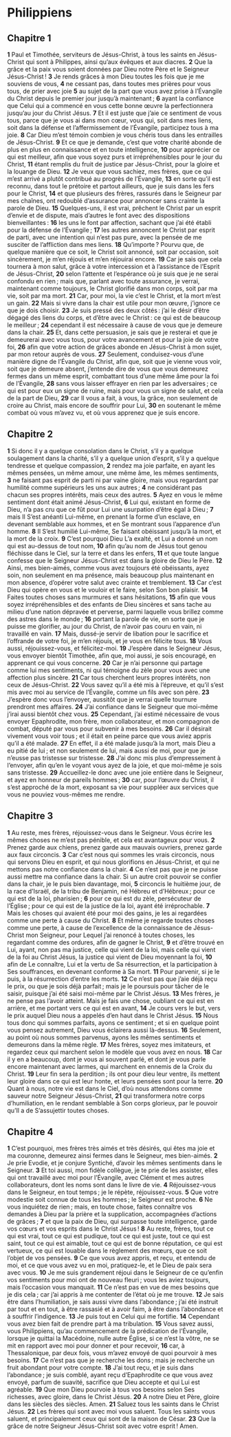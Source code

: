 # Philippiens

## Chapitre 1

**1** Paul et Timothée, serviteurs de Jésus-Christ, à tous les saints en Jésus-Christ qui sont à Philippes, ainsi qu’aux évêques et aux diacres.
**2** Que la grâce et la paix vous soient données par Dieu notre Père et le Seigneur Jésus-Christ !
**3** Je rends grâces à mon Dieu toutes les fois que je me souviens de vous,
**4** ne cessant pas, dans toutes mes prières pour vous tous, de prier avec joie
**5** au sujet de la part que vous avez prise à l’Évangile du Christ depuis le premier jour jusqu’à maintenant ;
**6** ayant la confiance que Celui qui a commencé en vous cette bonne œuvre la perfectionnera jusqu’au jour du Christ Jésus.
**7** Et il est juste que j’aie ce sentiment de vous tous, parce que je vous ai dans mon cœur, vous qui, soit dans mes liens, soit dans la défense et l’affermissement de l’Évangile, participez tous à ma joie.
**8** Car Dieu m’est témoin combien je vous chéris tous dans les entrailles de Jésus-Christ.
**9** Et ce que je demande, c’est que votre charité abonde de plus en plus en connaissance et en toute intelligence,
**10** pour apprécier ce qui est meilleur, afin que vous soyez purs et irrépréhensibles pour le jour du Christ,
**11** étant remplis du fruit de justice par Jésus-Christ, pour la gloire et la louange de Dieu.
**12** Je veux que vous sachiez, mes frères, que ce qui m’est arrivé a plutôt contribué au progrès de l’Évangile,
**13** en sorte qu’il est reconnu, dans tout le prétoire et partout ailleurs, que je suis dans les fers pour le Christ,
**14** et que plusieurs des frères, rassurés dans le Seigneur par mes chaînes, ont redoublé d’assurance pour annoncer sans crainte la parole de Dieu.
**15** Quelques-uns, il est vrai, prêchent le Christ par un esprit d’envie et de dispute, mais d’autres le font avec des dispositions bienveillantes :
**16** les uns le font par affection, sachant que j’ai été établi pour la défense de l’Évangile ;
**17** les autres annoncent le Christ par esprit de parti, avec une intention qui n’est pas pure, avec la pensée de me susciter de l’affliction dans mes liens.
**18** Qu’importe ? Pourvu que, de quelque manière que ce soit, le Christ soit annoncé, soit par occasion, soit sincèrement, je m’en réjouis et m’en réjouirai encore.
**19** Car je sais que cela tournera à mon salut, grâce à votre intercession et à l’assistance de l’Esprit de Jésus-Christ,
**20** selon l’attente et l’espérance où je suis que je ne serai confondu en rien ; mais que, parlant avec toute assurance, je verrai, maintenant comme toujours, le Christ glorifié dans mon corps, soit par ma vie, soit par ma mort.
**21** Car, pour moi, la vie c’est le Christ, et la mort m’est un gain.
**22** Mais si vivre dans la chair est utile pour mon œuvre, j’ignore ce que je dois choisir.
**23** Je suis pressé des deux côtés : j’ai le désir d’être dégagé des liens du corps, et d’être avec le Christ : ce qui est de beaucoup le meilleur ;
**24** cependant il est nécessaire à cause de vous que je demeure dans la chair.
**25** Et, dans cette persuasion, je sais que je resterai et que je demeurerai avec vous tous, pour votre avancement et pour la joie de votre foi,
**26** afin que votre action de grâces abonde en Jésus-Christ à mon sujet, par mon retour auprès de vous.
**27** Seulement, conduisez-vous d’une manière digne de l’Évangile du Christ, afin que, soit que je vienne vous voir, soit que je demeure absent, j’entende dire de vous que vous demeurez fermes dans un même esprit, combattant tous d’une même âme pour la foi de l’Évangile,
**28** sans vous laisser effrayer en rien par les adversaires ; ce qui est pour eux un signe de ruine, mais pour vous un signe de salut, et cela de la part de Dieu,
**29** car Il vous a fait, à vous, la grâce, non seulement de croire au Christ, mais encore de souffrir pour Lui,
**30** en soutenant le même combat où vous m’avez vu, et où vous apprenez que je suis encore.

## Chapitre 2

**1** Si donc il y a quelque consolation dans le Christ, s’il y a quelque soulagement dans la charité, s’il y a quelque union d’esprit, s’il y a quelque tendresse et quelque compassion,
**2** rendez ma joie parfaite, en ayant les mêmes pensées, un même amour, une même âme, les mêmes sentiments,
**3** ne faisant pas esprit de parti ni par vaine gloire, mais vous regardant par humilité comme supérieurs les uns aux autres ;
**4** ne considérant pas chacun ses propres intérêts, mais ceux des autres.
**5** Ayez en vous le même sentiment dont était animé Jésus-Christ,
**6** Lui qui, existant en forme de Dieu, n’a pas cru que ce fût pour Lui une usurpation d’être égal à Dieu ;
**7** mais Il S’est anéanti Lui-même, en prenant la forme d’un esclave, en devenant semblable aux hommes, et en Se montrant sous l’apparence d’un homme.
**8** Il S’est humilié Lui-même, Se faisant obéissant jusqu’à la mort, et la mort de la croix.
**9** C’est pourquoi Dieu L’a exalté, et Lui a donné un nom qui est au-dessus de tout nom,
**10** afin qu’au nom de Jésus tout genou fléchisse dans le Ciel, sur la terre et dans les enfers,
**11** et que toute langue confesse que le Seigneur Jésus-Christ est dans la gloire de Dieu le Père.
**12** Ainsi, mes bien-aimés, comme vous avez toujours été obéissants, ayez soin, non seulement en ma présence, mais beaucoup plus maintenant en mon absence, d’opérer votre salut avec crainte et tremblement.
**13** Car c’est Dieu qui opère en vous et le vouloir et le faire, selon Son bon plaisir.
**14** Faites toutes choses sans murmures et sans hésitations,
**15** afin que vous soyez irrépréhensibles et des enfants de Dieu sincères et sans tache au milieu d’une nation dépravée et perverse, parmi laquelle vous brillez comme des astres dans le monde ;
**16** portant la parole de vie, en sorte que je puisse me glorifier, au jour du Christ, de n’avoir pas couru en vain, ni travaillé en vain.
**17** Mais, dussé-je servir de libation pour le sacrifice et l’offrande de votre foi, je m’en réjouis, et je vous en félicite tous.
**18** Vous aussi, réjouissez-vous, et félicitez-moi.
**19** J’espère dans le Seigneur Jésus, vous envoyer bientôt Timothée, afin que, moi aussi, je sois encouragé, en apprenant ce qui vous concerne.
**20** Car je n’ai personne qui partage comme lui mes sentiments, ni qui témoigne du zèle pour vous avec une affection plus sincère.
**21** Car tous cherchent leurs propres intérêts, non ceux de Jésus-Christ.
**22** Vous savez qu’il a été mis à l’épreuve, et qu’il s’est mis avec moi au service de l’Évangile, comme un fils avec son père.
**23** J’espère donc vous l’envoyer, aussitôt que je verrai quelle tournure prendront mes affaires.
**24** J’ai confiance dans le Seigneur que moi-même j’irai aussi bientôt chez vous.
**25** Cependant, j’ai estimé nécessaire de vous envoyer Epaphrodite, mon frère, mon collaborateur, et mon compagnon de combat, député par vous pour subvenir à mes besoins.
**26** Car il désirait vivement vous voir tous ; et il était en peine parce que vous aviez appris qu’il a été malade.
**27** En effet, il a été malade jusqu’à la mort, mais Dieu a eu pitié de lui ; et non seulement de lui, mais aussi de moi, pour que je n’eusse pas tristesse sur tristesse.
**28** J’ai donc mis plus d’empressement à l’envoyer, afin qu’en le voyant vous ayez de la joie, et que moi-même je sois sans tristesse.
**29** Accueillez-le donc avec une joie entière dans le Seigneur, et ayez en honneur de pareils hommes ;
**30** car, pour l’œuvre du Christ, il s’est approché de la mort, exposant sa vie pour suppléer aux services que vous ne pouviez vous-mêmes me rendre.

## Chapitre 3

**1** Au reste, mes frères, réjouissez-vous dans le Seigneur. Vous écrire les mêmes choses ne m’est pas pénible, et cela est avantageux pour vous.
**2** Prenez garde aux chiens, prenez garde aux mauvais ouvriers, prenez garde aux faux circoncis.
**3** Car c’est nous qui sommes les vrais circoncis, nous qui servons Dieu en esprit, et qui nous glorifions en Jésus-Christ, et qui ne mettons pas notre confiance dans la chair.
**4** Ce n’est pas que je ne puisse aussi mettre ma confiance dans la chair. Si un autre croit pouvoir se confier dans la chair, je le puis bien davantage, moi,
**5** circoncis le huitième jour, de la race d’Israël, de la tribu de Benjamin, né Hébreu et d’Hébreux ; pour ce qui est de la loi, pharisien ;
**6** pour ce qui est du zèle, persécuteur de l’Église ; pour ce qui est de la justice de la loi, ayant été irréprochable.
**7** Mais les choses qui avaient été pour moi des gains, je les ai regardées comme une perte à cause du Christ.
**8** Et même je regarde toutes choses comme une perte, à cause de l’excellence de la connaissance de Jésus-Christ mon Seigneur, pour Lequel j’ai renoncé à toutes choses, les regardant comme des ordures, afin de gagner le Christ,
**9** et d’être trouvé en Lui, ayant, non pas ma justice, celle qui vient de la loi, mais celle qui vient de la foi au Christ Jésus, la justice qui vient de Dieu moyennant la foi,
**10** afin de Le connaître, Lui et la vertu de Sa résurrection, et la participation à Ses souffrances, en devenant conforme à Sa mort.
**11** Pour parvenir, si je le puis, à la résurrection d’entre les morts.
**12** Ce n’est pas que j’aie déjà reçu le prix, ou que je sois déjà parfait ; mais je le poursuis pour tâcher de le saisir, puisque j’ai été saisi moi-même par le Christ Jésus.
**13** Mes frères, je ne pense pas l’avoir atteint. Mais je fais une chose, oubliant ce qui est en arrière, et me portant vers ce qui est en avant,
**14** Je cours vers le but, vers le prix auquel Dieu nous a appelés d’en haut dans le Christ Jésus.
**15** Nous tous donc qui sommes parfaits, ayons ce sentiment ; et si en quelque point vous pensez autrement, Dieu vous éclairera aussi là-dessus.
**16** Seulement, au point où nous sommes parvenus, ayons les mêmes sentiments et demeurons dans la même règle.
**17** Mes frères, soyez mes imitateurs, et regardez ceux qui marchent selon le modèle que vous avez en nous.
**18** Car il y en a beaucoup, dont je vous ai souvent parlé, et dont je vous parle encore maintenant avec larmes, qui marchent en ennemis de la Croix du Christ.
**19** Leur fin sera la perdition ; ils ont pour dieu leur ventre, ils mettent leur gloire dans ce qui est leur honte, et leurs pensées sont pour la terre.
**20** Quant à nous, notre vie est dans le Ciel, d’où nous attendons comme sauveur notre Seigneur Jésus-Christ,
**21** qui transformera notre corps d’humiliation, en le rendant semblable à Son corps glorieux, par le pouvoir qu’Il a de S’assujettir toutes choses.

## Chapitre 4

**1** C’est pourquoi, mes frères très aimés et très désirés, qui êtes ma joie et ma couronne, demeurez ainsi fermes dans le Seigneur, mes bien-aimés.
**2** Je prie Evodie, et je conjure Syntiché, d’avoir les mêmes sentiments dans le Seigneur.
**3** Et toi aussi, mon fidèle collègue, je te prie de les assister, elles qui ont travaillé avec moi pour l’Évangile, avec Clément et mes autres collaborateurs, dont les noms sont dans le livre de vie.
**4** Réjouissez-vous dans le Seigneur, en tout temps ; je le répète, réjouissez-vous.
**5** Que votre modestie soit connue de tous les hommes ; le Seigneur est proche.
**6** Ne vous inquiétez de rien ; mais, en toute chose, faites connaître vos demandes à Dieu par la prière et la supplication, accompagnées d’actions de grâces ;
**7** et que la paix de Dieu, qui surpasse toute intelligence, garde vos cœurs et vos esprits dans le Christ Jésus !
**8** Au reste, frères, tout ce qui est vrai, tout ce qui est pudique, tout ce qui est juste, tout ce qui est saint, tout ce qui est aimable, tout ce qui est de bonne réputation, ce qui est vertueux, ce qui est louable dans le règlement des mœurs, que ce soit l’objet de vos pensées.
**9** Ce que vous avez appris, et reçu, et entendu de moi, et ce que vous avez vu en moi, pratiquez-le, et le Dieu de paix sera avec vous.
**10** Je me suis grandement réjoui dans le Seigneur de ce qu’enfin vos sentiments pour moi ont de nouveau fleuri ; vous les aviez toujours, mais l’occasion vous manquait.
**11** Ce n’est pas en vue de mes besoins que je dis cela ; car j’ai appris à me contenter de l’état où je me trouve.
**12** Je sais être dans l’humiliation, je sais aussi vivre dans l’abondance ; j’ai été instruit par tout et en tout, à être rassasié et à avoir faim, à être dans l’abondance et à souffrir l’indigence.
**13** Je puis tout en Celui qui me fortifie.
**14** Cependant vous avez bien fait de prendre part à ma tribulation.
**15** Vous savez aussi, vous Philippiens, qu’au commencement de la prédication de l’Évangile, lorsque je quittai la Macédoine, nulle autre Église, si ce n’est la vôtre, ne se mit en rapport avec moi pour donner et pour recevoir,
**16** car, à Thessalonique, par deux fois, vous m’avez envoyé de quoi pourvoir à mes besoins.
**17** Ce n’est pas que je recherche les dons ; mais je recherche un fruit abondant pour votre compte.
**18** J’ai tout reçu, et je suis dans l’abondance ; je suis comblé, ayant reçu d’Epaphrodite ce que vous avez envoyé, parfum de suavité, sacrifice que Dieu accepte et qui Lui est agréable.
**19** Que mon Dieu pourvoie à tous vos besoins selon Ses richesses, avec gloire, dans le Christ Jésus.
**20** A notre Dieu et Père, gloire dans les siècles des siècles. Amen.
**21** Saluez tous les saints dans le Christ Jésus.
**22** Les frères qui sont avec moi vous saluent. Tous les saints vous saluent, et principalement ceux qui sont de la maison de César.
**23** Que la grâce de notre Seigneur Jésus-Christ soit avec votre esprit ! Amen.
